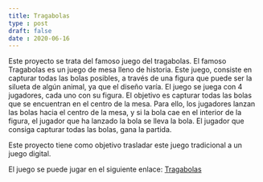 ```yaml
---
title: Tragabolas
type : post
draft: false
date : 2020-06-16
---
```


Este proyecto se trata del famoso juego del tragabolas.  El famoso Tragabolas es un juego de mesa lleno de historia. Este juego, consiste en capturar todas las bolas posibles, a través de una figura que puede ser la silueta de algún animal, ya que el diseño varía. El juego se juega con 4 jugadores, cada uno con su figura. El objetivo es capturar todas las bolas que se encuentran en el centro de la mesa. Para ello, los jugadores lanzan las bolas hacia el centro de la mesa, y si la bola cae en el interior de la figura, el jugador que ha lanzado la bola se lleva la bola. El jugador que consiga capturar todas las bolas, gana la partida.

Este proyecto tiene como objetivo trasladar este juego tradicional a un juego digital. 

El juego se puede jugar en el siguiente enlace: [Tragabolas](http://www.juganding.com/juegos-multijugador/multijugador-bomb-hippos-476)



